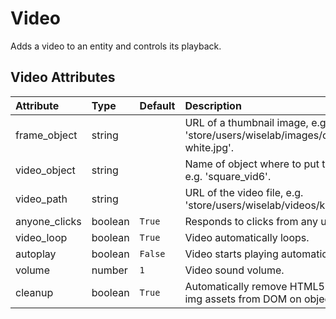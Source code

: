 
Video
=====


Adds a video to an entity and controls its playback.

Video Attributes
-----------------

|Attribute|Type|Default|Description|Required|
| :--- | :--- | :--- | :--- | :--- |
|frame_object|string||URL of a thumbnail image, e.g. 'store/users/wiselab/images/conix-face-white.jpg'.|Yes|
|video_object|string||Name of object where to put the video, e.g. 'square_vid6'.|Yes|
|video_path|string||URL of the video file, e.g. 'store/users/wiselab/videos/kungfu.mp4'.|Yes|
|anyone_clicks|boolean|```True```|Responds to clicks from any user.|No|
|video_loop|boolean|```True```|Video automatically loops.|No|
|autoplay|boolean|```False```|Video starts playing automatically.|No|
|volume|number|```1```|Video sound volume.|No|
|cleanup|boolean|```True```|Automatically remove HTML5 video and img assets from DOM on object removal.|No|
